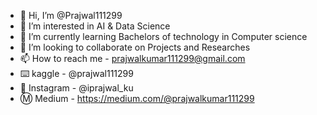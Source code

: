 - 👋 Hi, I’m @Prajwal111299
- 👀 I’m interested in AI & Data Science
- 🌱 I’m currently learning Bachelors of technology in Computer science
- 💞️ I’m looking to collaborate on Projects and Researches
- 📫 How to reach me - prajwalkumar111299@gmail.com
- ⌨️ kaggle - @prajwal111299
- 📸 Instagram - @iprajwal_ku
- Ⓜ️ Medium - https://medium.com/@prajwalkumar111299
<!---
Prajwal111299/Prajwal111299 is a ✨ special ✨ repository because its `README.md` (this file) appears on your GitHub profile.
You can click the Preview link to take a look at your changes.
--->
